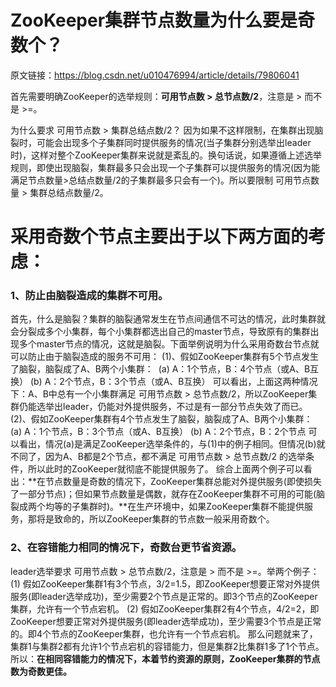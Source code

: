 # ZooKeeper集群节点数量为什么要是奇数个？
原文链接：https://blog.csdn.net/u010476994/article/details/79806041

首先需要明确ZooKeeper的选举规则：**可用节点数 > 总节点数/2**，注意是 > 而不是 >=。

为什么要求 可用节点数 > 集群总结点数/2？
因为如果不这样限制，在集群出现脑裂时，可能会出现多个子集群同时提供服务的情况(当子集群分别选举出leader时)，这样对整个ZooKeeper集群来说就是紊乱的。换句话说，如果遵循上述选举规则，即使出现脑裂，集群最多只会出现一个子集群可以提供服务的情况(因为能满足节点数量>总结点数量/2的子集群最多只会有一个)。所以要限制 可用节点数量 > 集群总结点数量/2。

# 采用奇数个节点主要出于以下两方面的考虑：
### 1、防止由脑裂造成的集群不可用。
首先，什么是脑裂？集群的脑裂通常发生在节点间通信不可达的情况，此时集群就会分裂成多个小集群，每个小集群都选出自己的master节点，导致原有的集群出现多个master节点的情况，这就是脑裂。下面举例说明为什么采用奇数台节点就可以防止由于脑裂造成的服务不可用：
(1)、假如ZooKeeper集群有5个节点发生了脑裂，脑裂成了A、B两个小集群： 
(a) A：1个节点，B：4个节点（或A、B互换）
(b) A：2个节点，B：3个节点（或A、B互换）
可以看出，上面这两种情况下：A、B中总有一个小集群满足 可用节点数 > 总节点数/2，所以ZooKeeper集群仍能选举出leader，仍能对外提供服务，不过是有一部分节点失效了而已。
(2)、假如ZooKeeper集群有4个节点发生了脑裂，脑裂成了A、B两个小集群：
(a) A：1个节点，B：3个节点（或A、B互换）
(b) A：2个节点，B：2个节点
可以看出，情况(a)是满足ZooKeeper选举条件的，与(1)中的例子相同。但情况(b)就不同了，因为A、B都是2个节点，都不满足 可用节点数 > 总节点数/2 的选举条件，所以此时的ZooKeeper就彻底不能提供服务了。
综合上面两个例子可以看出：**在节点数量是奇数的情况下，ZooKeeper集群总能对外提供服务(即使损失了一部分节点)；但如果节点数量是偶数，就存在ZooKeeper集群不可用的可能(脑裂成两个均等的子集群时)。**在生产环境中，如果ZooKeeper集群不能提供服务，那将是致命的，所以ZooKeeper集群的节点数一般采用奇数个。

### 2、在容错能力相同的情况下，奇数台更节省资源。
leader选举要求 可用节点数 > 总节点数/2，注意是 > 而不是 >=。举两个例子：
(1) 假如ZooKeeper集群1有3个节点，3/2=1.5，即ZooKeeper想要正常对外提供服务(即leader选举成功)，至少需要2个节点是正常的。即3个节点的ZooKeeper集群，允许有一个节点宕机。
(2) 假如ZooKeeper集群2有4个节点，4/2=2，即ZooKeeper想要正常对外提供服务(即leader选举成功)，至少需要3个节点是正常的。即4个节点的ZooKeeper集群，也允许有一个节点宕机。
那么问题就来了，集群1与集群2都有允许1个节点宕机的容错能力，但是集群2比集群1多了1个节点。所以：**在相同容错能力的情况下，本着节约资源的原则，ZooKeeper集群的节点数为奇数更佳。**
